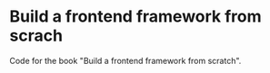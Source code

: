 # Build a frontend framework from scrach

Code for the book "Build a frontend framework from scratch". 
